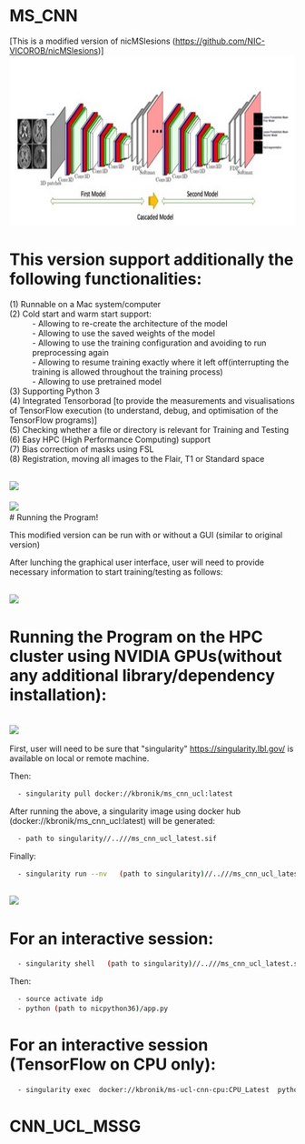 # MS_CNN
[This is a modified version of nicMSlesions (https://github.com/NIC-VICOROB/nicMSlesions)]
<br>
 <img height="300" src="CNN.jpeg" />
 </br>

# This  version support additionally the following functionalities: 
<dl>
  <dt>(1) Runnable on a Mac system/computer</dt>
  <dt>(2) Cold start and warm start support:</dt>
  <dd>- Allowing to re-create the architecture of the model</dd>
  <dd>- Allowing to use the saved weights of the model</dd>
  <dd>- Allowing to use  the training configuration and avoiding to run preprocessing again</dd>
  <dd>- Allowing to resume training exactly where it left off(interrupting the training is     
    allowed throughout the training process)</dd>
  <dd>- Allowing to use pretrained model</dd>
  <dt>(3) Supporting Python 3</dt>
  <dt>(4) Integrated Tensorborad [to provide the measurements and visualisations of TensorFlow execution (to understand, debug, and optimisation of  the TensorFlow programs)]</dt>
  <dt>(5) Checking whether a file or directory is relevant for Training and Testing</dt> 
  <dt>(6) Easy HPC (High Performance Computing) support</dt> 
  <dt>(7) Bias correction of masks using FSL</dt>
  <dt>(8) Registration, moving all images to the Flair, T1 or Standard space</dt>
</dl>

<br>
 <img height="500" src="BR.jpg" />
 </br>


<br>
 <img height="100" src="note.jpg" />
 </br>
# Running the Program!

This modified version can be run with or without a GUI (similar to original version)

After lunching the graphical user interface, user will need to provide necessary information to start training/testing as follows:  

<br>
 <img height="500" src="GUI_NM.jpg" />
 </br>
 
 # 
# Running the Program on the HPC cluster using NVIDIA GPUs(without any additional library/dependency installation):
<br>
 <img height="200" src="hpc.jpeg" />
 </br>
 
 
First, user will need to be sure that "singularity" 
https://singularity.lbl.gov/
is available on local or remote machine.


Then:


```sh
  - singularity pull docker://kbronik/ms_cnn_ucl:latest  
``` 
After running the above, a singularity image using docker hub (docker://kbronik/ms_cnn_ucl:latest) will be generated:
```sh
  - path to singularity//..///ms_cnn_ucl_latest.sif  
``` 
Finally:

```sh
  - singularity run --nv   (path to singularity)//..///ms_cnn_ucl_latest.sif  python  (path to nicpython36)/nic_train_network_batch.py (or other nic-python code)
```
<br>
 <img height="120" src="note_HPC.jpg" />
 </br>


# For an interactive session:

```sh
  - singularity shell   (path to singularity)//..///ms_cnn_ucl_latest.sif 
```
Then:

```sh
  - source activate idp
  - python (path to nicpython36)/app.py
```
# For an interactive session (TensorFlow on CPU only): 
```sh
  - singularity exec  docker://kbronik/ms-ucl-cnn-cpu:CPU_Latest  python  (path to nicpython36)/app.py 
```
# CNN_UCL_MSSG
